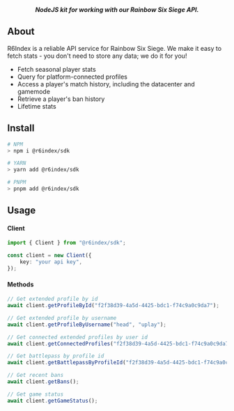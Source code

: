 <div align="center">
<!-- <img src="" align="center" width="80%" alt="banner"> -->
<br>
<br>
<img src="https://img.shields.io/github/package-json/v/R6IndexAPI/r6index-sdk-nodejs" align="center" alt="">
<img src="https://img.shields.io/npm/dm/@r6index/sdk" align="center" alt="">
<img src="https://img.shields.io/github/license/R6IndexAPI/r6index-sdk-nodejs" align="center" alt="">
<img src="https://img.shields.io/github/issues/R6IndexAPI/r6index-sdk-nodejs" align="center" alt="">
<img src="https://img.shields.io/github/issues-pr/R6IndexAPI/r6index-sdk-nodejs" align="center" alt="">
<br>
<br>

**_NodeJS kit for working with our Rainbow Six Siege API._**

</div>

## About

R6Index is a reliable API service for Rainbow Six Siege. We make it easy to fetch stats - you don't need to
store any data; we do it for you!

-   Fetch seasonal player stats
-   Query for platform-connected profiles
-   Access a player's match history, including the datacenter and gamemode
-   Retrieve a player's ban history
-   Lifetime stats

## Install

```sh
# NPM
> npm i @r6index/sdk

# YARN
> yarn add @r6index/sdk

# PNPM
> pnpm add @r6index/sdk
```

## Usage

#### Client

```ts
import { Client } from "@r6index/sdk";

const client = new Client({
	key: "your api key",
});
```

#### Methods

```ts
// Get extended profile by id
await client.getProfileById("f2f38d39-4a5d-4425-bdc1-f74c9a0c9da7");

// Get extended profile by username
await client.getProfileByUsername("head", "uplay");

// Get connected extended profiles by user id
await client.getConnectedProfiles("f2f38d39-4a5d-4425-bdc1-f74c9a0c9da7");

// Get battlepass by profile id
await client.getBattlepassByProfileId("f2f38d39-4a5d-4425-bdc1-f74c9a0c9da7");

// Get recent bans
await client.getBans();

// Get game status
await client.getGameStatus();
```

